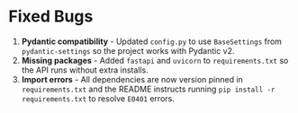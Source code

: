 # Fixed Bugs

1. **Pydantic compatibility** - Updated `config.py` to use `BaseSettings` from `pydantic-settings` so the project works with Pydantic v2.
2. **Missing packages** - Added `fastapi` and `uvicorn` to `requirements.txt` so the API runs without extra installs.
3. **Import errors** - All dependencies are now version pinned in `requirements.txt` and the README instructs running `pip install -r requirements.txt` to resolve `E0401` errors.
